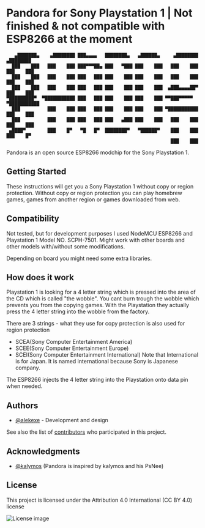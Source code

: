 # Pandora for Sony Playstation 1 | Not finished & not compatible with ESP8266 at the moment
```
   ▄███████▄    ▄████████ ███▄▄▄▄   ████████▄   ▄██████▄     ▄████████    ▄████████ 
  ███    ███   ███    ███ ███▀▀▀██▄ ███   ▀███ ███    ███   ███    ███   ███    ███ 
  ███    ███   ███    ███ ███   ███ ███    ███ ███    ███   ███    ███   ███    ███ 
  ███    ███   ███    ███ ███   ███ ███    ███ ███    ███  ▄███▄▄▄▄██▀   ███    ███ 
▀█████████▀  ▀███████████ ███   ███ ███    ███ ███    ███ ▀▀███▀▀▀▀▀   ▀███████████ 
  ███          ███    ███ ███   ███ ███    ███ ███    ███ ▀███████████   ███    ███ 
  ███          ███    ███ ███   ███ ███   ▄███ ███    ███   ███    ███   ███    ███ 
 ▄████▀        ███    █▀   ▀█   █▀  ████████▀   ▀██████▀    ███    ███   ███    █▀  
                                                            ███    ███              
```
Pandora is an open source ESP8266 modchip for the Sony Playstation 1.



## Getting Started

These instructions will get you a Sony Playstation 1 without copy or region protection. Without copy or region protection you can play homebrew games, games from another region or games downloaded from web.

## Compatibility
Not tested, but for development purposes I used NodeMCU ESP8266 and Playstation 1 Model NO. SCPH-7501.
Might work with other boards and other models with/without some modifications.

Depending on board you might need some extra libraries.

## How does it work 
Playstation 1 is looking for a 4 letter string which is pressed into the area of the CD which is called "the wobble". You cant burn trough the wobble which prevents you from the copying games.
With the Playstation they actually press the 4 letter string into the wobble from the factory.

There are 3 strings - what they use for copy protection is also used for region protection
  - SCEA(Sony Computer Entertainment America)
  - SCEE(Sony Computer Entertainment Europe)
  - SCEI(Sony Computer Entertainment International) 
Note that International is for Japan. It is named international because Sony is Japanese company.
  
The ESP8266 injects the 4 letter string into the Playstation onto data pin when needed.

## Authors

* [@alekexe](https://github.com/alekexe)  - Development and design

See also the list of [contributors](https://github.com/alekexe/Pandora-PS1-Mod/graphs/contributors) who participated in this project.

## Acknowledgments
* [@kalymos]( https://github.com/kalymos ) (Pandora is inspired by kalymos and his PsNee)


## License

This project is licensed under the Attribution 4.0 International (CC BY 4.0) license

![License image](https://i.imgur.com/xwamcYx.png)
